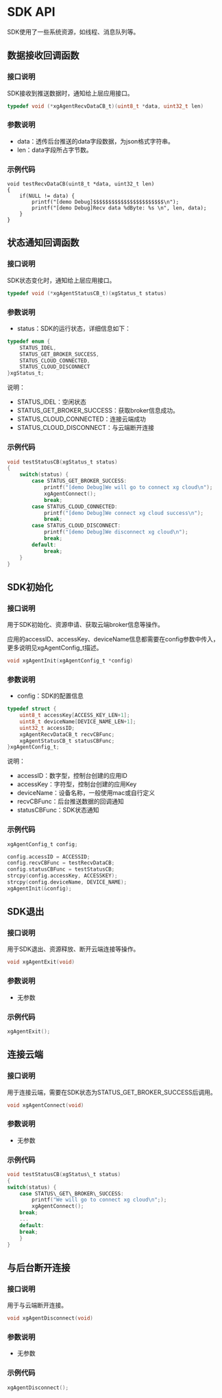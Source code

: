 # SDK API

SDK使用了一些系统资源，如线程、消息队列等。

## 数据接收回调函数
### 接口说明

SDK接收到推送数据时，通知给上层应用接口。

```c
typedef void (*xgAgentRecvDataCB_t)(uint8_t *data, uint32_t len)
```

### 参数说明
- data：透传后台推送的data字段数据，为json格式字符串。
- len：data字段所占字节数。

### 示例代码
```
void testRecvDataCB(uint8_t *data, uint32_t len)
{
    if(NULL != data) {
        printf("[demo Debug]$$$$$$$$$$$$$$$$$$$$$$$\n");
        printf("[demo Debug]Recv data %dByte: %s \n", len, data);
    }
}
```

## 状态通知回调函数
### 接口说明

SDK状态变化时，通知给上层应用接口。

```c
typedef void (*xgAgentStatusCB_t)(xgStatus_t status)
```

### 参数说明
- status：SDK的运行状态，详细信息如下：

```c
typedef enum {
	STATUS_IDEL,
	STATUS_GET_BROKER_SUCCESS,
	STATUS_CLOUD_CONNECTED,
	STATUS_CLOUD_DISCONNECT
}xgStatus_t;
```
说明：
- STATUS_IDEL：空闲状态
- STATUS_GET_BROKER_SUCCESS：获取broker信息成功。
- STATUS_CLOUD_CONNECTED：连接云端成功
- STATUS_CLOUD_DISCONNECT：与云端断开连接

### 示例代码
```c
void testStatusCB(xgStatus_t status)
{
    switch(status) {
        case STATUS_GET_BROKER_SUCCESS:
            printf("[demo Debug]We will go to connect xg cloud\n");
            xgAgentConnect();
            break;
        case STATUS_CLOUD_CONNECTED:
            printf("[demo Debug]We connect xg cloud success\n");
            break;
        case STATUS_CLOUD_DISCONNECT:
            printf("[demo Debug]We disconnect xg cloud\n");
            break;
        default:
            break;
    }
}
```

## SDK初始化
### 接口说明
用于SDK初始化、资源申请、获取云端broker信息等操作。

应用的accessID、accessKey、deviceName信息都需要在config参数中传入，更多说明见xgAgentConfig_t描述。

```c
void xgAgentInit(xgAgentConfig_t *config)
```
### 参数说明
- config：SDK的配置信息

```c
typedef struct {
	uint8_t accessKey[ACCESS_KEY_LEN+1];
	uint8_t deviceName[DEVICE_NAME_LEN+1];
	uint32_t accessID;
	xgAgentRecvDataCB_t recvCBFunc;
	xgAgentStatusCB_t statusCBFunc;
}xgAgentConfig_t;
```
说明：
- accessID：数字型，控制台创建的应用ID
- accessKey：字符型，控制台创建的应用Key
- deviceName：设备名称，一般使用mac或自行定义
- recvCBFunc：后台推送数据的回调通知
- statusCBFunc：SDK状态通知

### 示例代码
```c
xgAgentConfig_t config;

config.accessID = ACCESSID;
config.recvCBFunc = testRecvDataCB;
config.statusCBFunc = testStatusCB;
strcpy(config.accessKey, ACCESSKEY);
strcpy(config.deviceName, DEVICE_NAME);
xgAgentInit(&config);
```

## SDK退出
### 接口说明
用于SDK退出、资源释放、断开云端连接等操作。
```c
void xgAgentExit(void)
```

### 参数说明
- 无参数

### 示例代码
```c
xgAgentExit();
```

## 连接云端
### 接口说明
用于连接云端，需要在SDK状态为STATUS\_GET\_BROKER\_SUCCESS后调用。
```c
void xgAgentConnect(void)
```

### 参数说明
- 无参数

### 示例代码
```c
void testStatusCB(xgStatus\_t status)
{
switch(status) {
	case STATUS\_GET\_BROKER\_SUCCESS:
		printf("We will go to connect xg cloud\n";);
		xgAgentConnect();
	break;
	...
	default:
	break;
	}
}
```

## 与后台断开连接
### 接口说明

用于与云端断开连接。

```c
void xgAgentDisconnect(void)
```
### 参数说明
- 无参数

### 示例代码
```c
xgAgentDisconnect();
```
